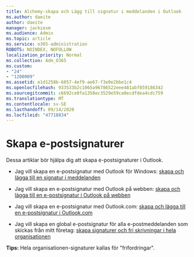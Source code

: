 ```yaml
---
title: Alchemy-skapa och Lägg till signatur i meddelanden i Outlook
ms.author: daeite
author: daeite
manager: jackiesm
ms.audience: Admin
ms.topic: article
ms.service: o365-administration
ROBOTS: NOINDEX, NOFOLLOW
localization_priority: Normal
ms.collection: Adm_O365
ms.custom:
- "24"
- "1200009"
ms.assetid: e1d1258b-6057-4ef9-ae67-f3e0e2bbe1c4
ms.openlocfilehash: 933533b2c1065a96786522eee481abf859186342
ms.sourcegitcommit: c6692ce0fa1358ec3529e59ca0ecdfdea4cdc759
ms.translationtype: MT
ms.contentlocale: sv-SE
ms.lasthandoff: 09/14/2020
ms.locfileid: "47718834"
---
```

# <a name="creating-email-signatures"></a>Skapa e-postsignaturer

Dessa artiklar bör hjälpa dig att skapa e-postsignaturer i Outlook.
  
- Jag vill skapa en e-postsignatur med Outlook för Windows: [skapa och lägga till en signatur i meddelanden](https://support.office.com/article/8ee5d4f4-68fd-464a-a1c1-0e1c80bb27f2.aspx)
  
- Jag vill skapa en e-postsignatur med Outlook på webben: [skapa och lägga till en e-postsignatur i Outlook på webben](https://support.office.com/article/5ff9dcfd-d3f1-447b-b2e9-39f91b074ea3.aspx)

- Jag vill skapa en e-postsignatur med Outlook.com: [skapa och lägga till en e-postsignatur i Outlook.com](https://support.office.com/article/776d9006-abdf-444e-b5b7-a61821dff034.aspx)

- Jag vill skapa en global e-postsignatur för alla e-postmeddelanden som skickas från mitt företag: [skapa signaturer och fri skrivningar i hela organisationen](https://docs.microsoft.com/microsoft-365/admin/setup/create-signatures-and-disclaimers)

 **Tips:** Hela organisationen-signaturer kallas för "frifordringar".
  